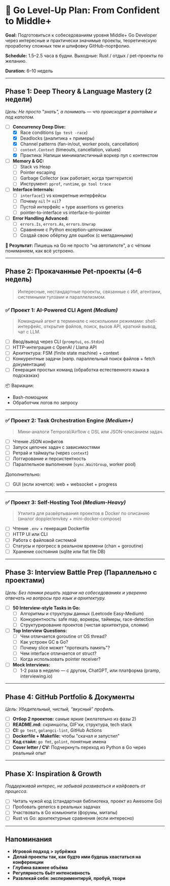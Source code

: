 # 🔁 Go Level-Up Plan: From Confident to Middle+

**Goal:** Подготовиться к собеседованиям уровня Middle+ Go Developer через интересные и практически значимые проекты, теоретическую проработку сложных тем и шлифовку GitHub-портфолио.

**Schedule:** 1.5–2.5 часа в будни. Выходные: Rust / отдых / pet-проекты по желанию.

**Duration:** 6–10 недель

---

## Phase 1: Deep Theory & Language Mastery (2 недели)

*Цель: Не просто "знать", а понимать — что происходит в рантайме и под капотом.*

- [ ] **Concurrency Deep Dive:**
    - [x] Race conditions (`go test -race`)
    - [x] Deadlocks (аналитика + примеры)
    - [x] Channel patterns (fan-in/out, worker pools, cancellation)
    - [ ] `context.Context` (timeouts, cancellation, values)
    - [x] Практика: Напиши минималистичный воркер пул с контекстом

- [ ] **Memory & GC:**
    - [ ] Stack vs Heap
    - [ ] Pointer escaping
    - [ ] Garbage Collector (как работает, когда триггерится)
    - [ ] Инструмент: `pprof`, `runtime`, `go tool trace`

- [ ] **Interface Internals:**
    - [ ] `interface{}` vs конкретные интерфейсы
    - [ ] Почему `nil` != `nil`?
    - [ ] Пустой интерфейс + type assertions vs generics
    - [ ] pointer-to-interface vs interface-to-pointer

- [ ] **Error Handling Advanced:**
    - [ ] `errors.Is`, `errors.As`, `errors.Unwrap`
    - [ ] Сравнение с Python exception-цепочками
    - [ ] Создай свою обёртку для ошибок (с метаданными)

**📘 Результат:** Пишешь на Go не просто "на автопилоте", а с чётким пониманием, как всё устроено.

---

## Phase 2: Прокачанные Pet-проекты (4–6 недель)

> Интересные, нестандартные проекты, связанные с ИИ, агентами, системными тулзами и параллелизмом.

### ✅ Проект 1: AI-Powered CLI Agent *(Medium)*

> Командный агент в терминале с несколькими режимами: shell-интерфейс, открытие файлов, поиск, вызов API, краткий вывод, чат с LLM.

- [ ] Ввод/вывод через CLI (`promptui`, `os.Stdin`)
- [ ] HTTP-интеграция с OpenAI / Llama API
- [ ] Архитектура: FSM (finite state machine) + context
- [ ] Конкурентные задачи (напр. параллельный поиск файлов + fetch документации)
- [ ] Генерация простых команд (обработка естественного языка в подсказках)

📦 Вариации:
- Bash-помощник
- Обработчик логов по запросу

---

### ✅ Проект 2: Task Orchestration Engine *(Medium+)*

> Мини-аналоги Temporal/Airflow с DSL или JSON-описанием задач.

- [ ] Чтение JSON конфигов
- [ ] Запуск цепочек задач с зависимостями
- [ ] Ретрай и таймауты (через `context`)
- [ ] Логгирование и персистентность
- [ ] Параллельное выполнение (`sync.WaitGroup`, worker pool)

Дополнительно:
- [ ] GUI (если хочется): web + websocket + progress

---

### ✅ Проект 3: Self-Hosting Tool *(Medium-Heavy)*

> Утилита для развёртывания проектов в Docker по описанию (аналог doppler/envkey + mini-docker-compose)

- [ ] Чтение `.env` + генерация Dockerfile
- [ ] HTTP UI или CLI
- [ ] Работа с файловой системой
- [ ] Статусы и прогресс в реальном времени (chan + goroutine)
- [ ] Хранение состояния (sqlite или flat file DB)

---

## Phase 3: Interview Battle Prep (Параллельно с проектами)

*Цель: Без паники решать задачи на собеседованиях и уверенно отвечать на вопросы про язык и архитектуру.*

- [ ] **50 Interview-style Tasks in Go:**
    - [ ] Алгоритмы и структуры данных (Leetcode Easy-Medium)
    - [ ] Конкурентность: safe map, воркеры, таймеры, race-detection
    - [ ] Структурирование проектов (чистая архитектура, слоями)

- [ ] **Top Interview Questions:**
    - [ ] Чем отличается goroutine от OS thread?
    - [ ] Как устроен GC в Go?
    - [ ] Почему slice может "протекать память"?
    - [ ] Чем interface отличается от struct?
    - [ ] Когда использовать pointer receiver?

- [ ] **Mock Interviews:**
    - [ ] 1-2 раза в неделю — с другом, ChatGPT, или платформа (pramp, interviewing.io)

---

## Phase 4: GitHub Portfolio & Документы

*Цель: Убедительный, чистый, “вкусный” профиль.*

- [ ] **Отбор 2 проектов:** самые яркие (желательно из фазы 2)
- [ ] **README.md:** скриншоты, GIF'ки, структура, tech stack
- [ ] **CI:** `go test`, `golangci-lint`, GitHub Actions
- [ ] **Dockerfile + Makefile:** чтобы "скачал и запустил"
- [ ] **Код стайл:** `go fmt`, `golint`, понятные имена
- [ ] **Cover letter / CV:** Подчеркнуть переход из Python в Go через реальный опыт

---

## Phase X: Inspiration & Growth

*Поддерживай интерес, не забывай развиваться и кайфовать от процесса.*

- [ ] Читать чужой код (стандартная библиотека, проект из Awesome Go)
- [ ] Пробовать generics в реальных задачах
- [ ] Участвовать в Go комьюнити (форумы, митапы)
- [ ] Rust vs Go: архитектурные сравнения (если интересно)

---

## Напоминания

- **Игровой подход > зубрёжка**
- **Делай проекты так, как будто ими будешь хвастаться на конференции**
- **Глубина важнее объёма**
- **Регулярность бьёт интенсивность**
- **Развлекай себя: экспериментируй, пробуй, твори**

